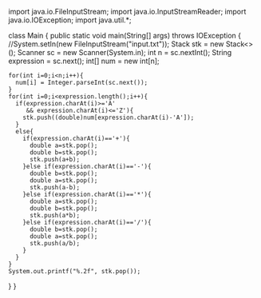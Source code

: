 import java.io.FileInputStream;
import java.io.InputStreamReader;
import java.io.IOException;
import java.util.*;

class Main {
  public static void main(String[] args) throws IOException {
    //System.setIn(new FileInputStream("input.txt"));
    Stack<Double> stk = new Stack<>();
    Scanner sc = new Scanner(System.in);
    int n = sc.nextInt();
    String expression = sc.next();
    int[] num = new int[n];
    
    for(int i=0;i<n;i++){
      num[i] = Integer.parseInt(sc.next());
    }
    for(int i=0;i<expression.length();i++){
      if(expression.charAt(i)>='A' 
         && expression.charAt(i)<='Z'){
        stk.push((double)num[expression.charAt(i)-'A']);
      }
      else{
        if(expression.charAt(i)=='+'){
          double a=stk.pop();
          double b=stk.pop();
          stk.push(a+b);
        }else if(expression.charAt(i)=='-'){
          double b=stk.pop();
          double a=stk.pop();
          stk.push(a-b);
        }else if(expression.charAt(i)=='*'){
          double a=stk.pop();
          double b=stk.pop();
          stk.push(a*b);
        }else if(expression.charAt(i)=='/'){
          double b=stk.pop();
          double a=stk.pop();
          stk.push(a/b);
        }
      }
    }
    System.out.printf("%.2f", stk.pop());
  }
}
